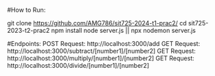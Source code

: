 #How to Run:

git clone https://github.com/AMG786/sit725-2024-t1-prac2/
cd sit725-2023-t2-prac2
npm install
node server.js || npx nodemon server.js

#Endpoints:
POST Request: http://localhost:3000/add
GET Request: http://localhost:3000/subtract/[number1]/[number2]
GET Request: http://localhost:3000/multiply/[number1]/[number2]
GET Request: http://localhost:3000/divide/[number1]/[number2]

